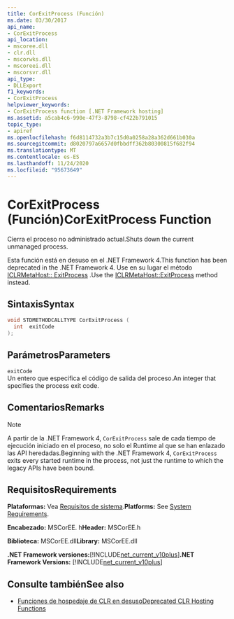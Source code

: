```yaml
---
title: CorExitProcess (Función)
ms.date: 03/30/2017
api_name:
- CorExitProcess
api_location:
- mscoree.dll
- clr.dll
- mscorwks.dll
- mscoreei.dll
- mscorsvr.dll
api_type:
- DLLExport
f1_keywords:
- CorExitProcess
helpviewer_keywords:
- CorExitProcess function [.NET Framework hosting]
ms.assetid: a5cab4c6-990e-47f3-8798-cf422b791015
topic_type:
- apiref
ms.openlocfilehash: f6d8114732a3b7c15d0a0258a28a362d661b030a
ms.sourcegitcommit: d8020797a6657d0fbbdff362b80300815f682f94
ms.translationtype: MT
ms.contentlocale: es-ES
ms.lasthandoff: 11/24/2020
ms.locfileid: "95673649"
---
```

# <a name="corexitprocess-function"></a><span data-ttu-id="15844-102">CorExitProcess (Función)</span><span class="sxs-lookup"><span data-stu-id="15844-102">CorExitProcess Function</span></span>

<span data-ttu-id="15844-103">Cierra el proceso no administrado actual.</span><span class="sxs-lookup"><span data-stu-id="15844-103">Shuts down the current unmanaged process.</span></span>  
  
 <span data-ttu-id="15844-104">Esta función está en desuso en el .NET Framework 4.</span><span class="sxs-lookup"><span data-stu-id="15844-104">This function has been deprecated in the .NET Framework 4.</span></span> <span data-ttu-id="15844-105">Use en su lugar el método [ICLRMetaHost:: ExitProcess](iclrmetahost-exitprocess-method.md) .</span><span class="sxs-lookup"><span data-stu-id="15844-105">Use the [ICLRMetaHost::ExitProcess](iclrmetahost-exitprocess-method.md) method instead.</span></span>  
  
## <a name="syntax"></a><span data-ttu-id="15844-106">Sintaxis</span><span class="sxs-lookup"><span data-stu-id="15844-106">Syntax</span></span>  
  
```cpp  
void STDMETHODCALLTYPE CorExitProcess (
  int  exitCode  
);  
```  
  
## <a name="parameters"></a><span data-ttu-id="15844-107">Parámetros</span><span class="sxs-lookup"><span data-stu-id="15844-107">Parameters</span></span>  

 `exitCode`  
 <span data-ttu-id="15844-108">Un entero que especifica el código de salida del proceso.</span><span class="sxs-lookup"><span data-stu-id="15844-108">An integer that specifies the process exit code.</span></span>  
  
## <a name="remarks"></a><span data-ttu-id="15844-109">Comentarios</span><span class="sxs-lookup"><span data-stu-id="15844-109">Remarks</span></span>  
  
> [!NOTE]
> <span data-ttu-id="15844-110">A partir de la .NET Framework 4, `CorExitProcess` sale de cada tiempo de ejecución iniciado en el proceso, no solo el Runtime al que se han enlazado las API heredadas.</span><span class="sxs-lookup"><span data-stu-id="15844-110">Beginning with the .NET Framework 4, `CorExitProcess` exits every started runtime in the process, not just the runtime to which the legacy APIs have been bound.</span></span>  
  
## <a name="requirements"></a><span data-ttu-id="15844-111">Requisitos</span><span class="sxs-lookup"><span data-stu-id="15844-111">Requirements</span></span>  

 <span data-ttu-id="15844-112">**Plataformas:** Vea [Requisitos de sistema](../../get-started/system-requirements.md).</span><span class="sxs-lookup"><span data-stu-id="15844-112">**Platforms:** See [System Requirements](../../get-started/system-requirements.md).</span></span>  
  
 <span data-ttu-id="15844-113">**Encabezado:** MSCorEE. h</span><span class="sxs-lookup"><span data-stu-id="15844-113">**Header:** MSCorEE.h</span></span>  
  
 <span data-ttu-id="15844-114">**Biblioteca:** MSCorEE.dll</span><span class="sxs-lookup"><span data-stu-id="15844-114">**Library:** MSCorEE.dll</span></span>  
  
 <span data-ttu-id="15844-115">**.NET Framework versiones:**[!INCLUDE[net_current_v10plus](../../../../includes/net-current-v10plus-md.md)]</span><span class="sxs-lookup"><span data-stu-id="15844-115">**.NET Framework Versions:** [!INCLUDE[net_current_v10plus](../../../../includes/net-current-v10plus-md.md)]</span></span>  
  
## <a name="see-also"></a><span data-ttu-id="15844-116">Consulte también</span><span class="sxs-lookup"><span data-stu-id="15844-116">See also</span></span>

- [<span data-ttu-id="15844-117">Funciones de hospedaje de CLR en desuso</span><span class="sxs-lookup"><span data-stu-id="15844-117">Deprecated CLR Hosting Functions</span></span>](deprecated-clr-hosting-functions.md)
